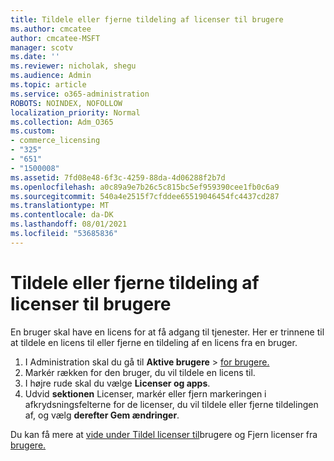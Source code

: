 ```yaml
---
title: Tildele eller fjerne tildeling af licenser til brugere
ms.author: cmcatee
author: cmcatee-MSFT
manager: scotv
ms.date: ''
ms.reviewer: nicholak, shegu
ms.audience: Admin
ms.topic: article
ms.service: o365-administration
ROBOTS: NOINDEX, NOFOLLOW
localization_priority: Normal
ms.collection: Adm_O365
ms.custom:
- commerce_licensing
- "325"
- "651"
- "1500008"
ms.assetid: 7fd08e48-6f3c-4259-88da-4d06288f2b7d
ms.openlocfilehash: a0c89a9e7b26c5c815bc5ef959390cee1fb0c6a9
ms.sourcegitcommit: 540a4e2515f7cfddee65519046454fc4437cd287
ms.translationtype: MT
ms.contentlocale: da-DK
ms.lasthandoff: 08/01/2021
ms.locfileid: "53685836"
---
```

# <a name="assign-or-unassign-licenses-to-users"></a>Tildele eller fjerne tildeling af licenser til brugere

En bruger skal have en licens for at få adgang til tjenester. Her er trinnene til at tildele en licens til eller fjerne en tildeling af en licens fra en bruger.
  
1. I Administration skal du gå til **Aktive brugere** \> [for brugere.](https://go.microsoft.com/fwlink/p/?linkid=834822)
2. Markér rækken for den bruger, du vil tildele en licens til.
3. I højre rude skal du vælge **Licenser og apps**.
4. Udvid **sektionen** Licenser, markér eller fjern markeringen i afkrydsningsfelterne for de licenser, du vil tildele eller fjerne tildelingen af, og vælg **derefter Gem ændringer**.

Du kan få mere at [vide under Tildel licenser til](/microsoft-365/admin/manage/assign-licenses-to-users)brugere og Fjern licenser fra [brugere.](/microsoft-365/admin/manage/remove-licenses-from-users)